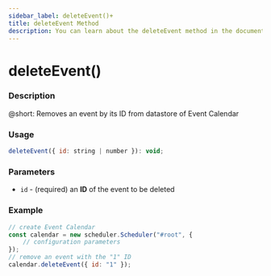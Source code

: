 ```yaml
---
sidebar_label: deleteEvent()+
title: deleteEvent Method
description: You can learn about the deleteEvent method in the documentation of the DHTMLX JavaScript Event Calendar library. Browse developer guides and API reference, try out code examples and live demos, and download a free 30-day evaluation version of DHTMLX Event Calendar.
---
```


# deleteEvent()

### Description

@short: Removes an event by its ID from datastore of Event Calendar

### Usage

~~~jsx {}
deleteEvent({ id: string | number }): void;
~~~

### Parameters

- `id` - (required) an **ID** of the event to be deleted 

### Example

~~~jsx {6}
// create Event Calendar
const calendar = new scheduler.Scheduler("#root", {
	// configuration parameters
});
// remove an event with the "1" ID
calendar.deleteEvent({ id: "1" });
~~~
